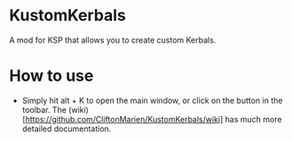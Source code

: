 # KustomKerbals
A mod for KSP that allows you to create custom Kerbals.

# How to use

- Simply hit alt + K to open the main window, or click on the button in the toolbar.
The (wiki)[https://github.com/CliftonMarien/KustomKerbals/wiki] has much more detailed documentation.